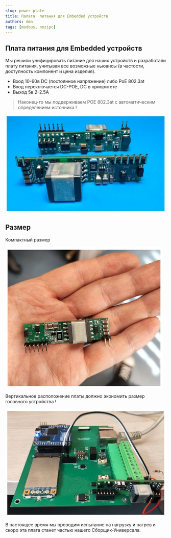 ```yaml
---
slug: power-plate
title: Палата  питания для Embedded устройств
authors: dmn
tags: [modbus, nnzipc]
---
```


## Плата питания для Embedded устройств

Мы решили унифицировать питание для наших устройств и разработали плату питания, учитывая все возможные ньюансы (в частости, доступность компонент и цена изделия). 

- Вход 10-60в DC (постоянное напряжение) либо PoE  802.3at
- Вход переключается DC-POE, DC в приоритете 
- Выход 5в 2-2.5А

>Наконец-то мы поддерживаем POE  802.3at с автоматическим определением источника ! 
  
  ![](img/2024-06-06_18-08.jpg)

  <!--truncate-->

  ## Размер

  Компактный размер

  ![](img/2024-06-06_18-22.jpg)

  Вертикальное расположение платы должно экономить размер головного устройства !

![](img/2024-06-06_18-22_1.jpg)

В настоящее время мы проводим испытание на нагрузку и нагрев и скоро эта плата 
станет частью нашего Сборщик-Универсала. 